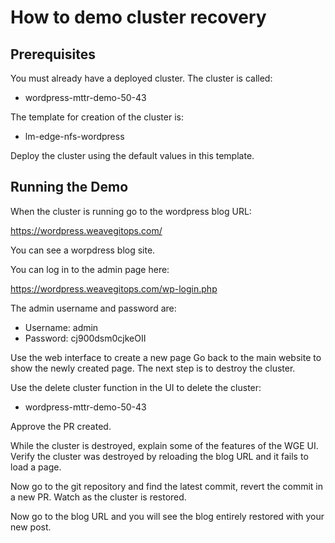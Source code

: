 # How to demo cluster recovery

## Prerequisites

You must already have a deployed cluster.
The cluster is called: 

* wordpress-mttr-demo-50-43

The template for creation of the cluster is:

* lm-edge-nfs-wordpress

Deploy the cluster using the default values in this template.

## Running the Demo

When the cluster is running go to the wordpress blog URL:

https://wordpress.weavegitops.com/

You can see a worpdress blog site.

You can log in to the admin page here:

https://wordpress.weavegitops.com/wp-login.php

The admin username and password are:

* Username: admin
* Password: cj900dsm0cjkeOII

Use the web interface to create a new page
Go back to the main website to show the newly created page.
The next step is to destroy the cluster.

Use the delete cluster function in the UI to delete the cluster:

* wordpress-mttr-demo-50-43

Approve the PR created.

While the cluster is destroyed, explain some of the features of the WGE UI.
Verify the cluster was destroyed by reloading the blog URL and it fails to load a page.

Now go to the git repository and find the latest commit, revert the commit in a new PR.
Watch as the cluster is restored.

Now go to the blog URL and you will see the blog entirely restored with your new post.

